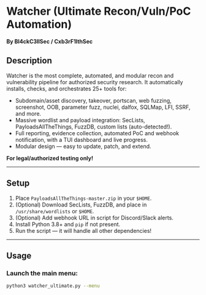 # Watcher (Ultimate Recon/Vuln/PoC Automation)

**By Bl4ckC3llSec / Cxb3rF1lthSec**

## Description

Watcher is the most complete, automated, and modular recon and vulnerability pipeline for authorized security research. It automatically installs, checks, and orchestrates 25+ tools for:

- Subdomain/asset discovery, takeover, portscan, web fuzzing, screenshot, OOB, parameter fuzz, nuclei, dalfox, SQLMap, LFI, SSRF, and more.
- Massive wordlist and payload integration: SecLists, PayloadsAllTheThings, FuzzDB, custom lists (auto-detected!).
- Full reporting, evidence collection, automated PoC and webhook notification, with a TUI dashboard and live progress.
- Modular design — easy to update, patch, and extend.

**For legal/authorized testing only!**

---

## Setup

1. Place `PayloadsAllTheThings-master.zip` in your `$HOME`.
2. (Optional) Download SecLists, FuzzDB, and place in `/usr/share/wordlists` or `$HOME`.
3. (Optional) Add webhook URL in script for Discord/Slack alerts.
4. Install Python 3.8+ and `pip` if not present.
5. Run the script — it will handle all other dependencies!

---

## Usage

### Launch the main menu:

```sh
python3 watcher_ultimate.py --menu
